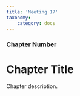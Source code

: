 ```yaml
---
title: 'Meeting 17'
taxonomy:
    category: docs
---
```


### Chapter Number

# Chapter Title

Chapter description.